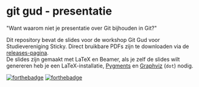 # git gud - presentatie

"Want waarom niet je presentatie over Git bijhouden in Git?"

Dit repository bevat de slides voor de workshop Git Gud voor Studievereniging Sticky.
Direct bruikbare PDFs zijn te downloaden via de [releases-pagina].  
De slides zijn gemaakt met LaTeX en Beamer, als je zelf de slides wilt genereren
heb je een LaTeX-installatie, [Pygments] en [Graphviz] (`dot`) nodig.

[Pygments]: https://pygments.org
[Graphviz]: https://graphviz.org
[releases-pagina]: https://github.com/maartenberg/gitgud/releases/latest

[![forthebadge](http://forthebadge.com/images/badges/compatibility-club-penguin.svg)](http://forthebadge.com)
[![forthebadge](http://forthebadge.com/images/badges/powered-by-electricity.svg)](http://forthebadge.com)
